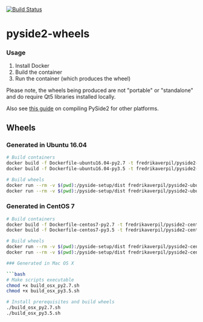 [![Build Status](https://travis-ci.org/fredrikaverpil/pyside2-wheels.svg?branch=master)](https://travis-ci.org/fredrikaverpil/pyside2-wheels)

# pyside2-wheels

### Usage

1. Install Docker
2. Build the container
3. Run the container (which produces the wheel)

Please note, the wheels being produced are not "portable" or "standalone" and do require Qt5 libraries installed locally.

Also see [this guide](https://fredrikaverpil.github.io/2016/08/17/compiling-pyside2/) on compiling PySide2 for other platforms.

## Wheels

### Generated in Ubuntu 16.04

```bash
# Build containers
docker build -f Dockerfile-ubuntu16.04-py2.7 -t fredrikaverpil/pyside2-ubuntu16.04-py2.7 .
docker build -f Dockerfile-ubuntu16.04-py3.5 -t fredrikaverpil/pyside2-ubuntu16.04-py3.5 .

# Build wheels
docker run --rm -v $(pwd):/pyside-setup/dist fredrikaverpil/pyside2-ubuntu16.04-py2.7
docker run --rm -v $(pwd):/pyside-setup/dist fredrikaverpil/pyside2-ubuntu16.04-py3.5
```

### Generated in CentOS 7

```bash
# Build containers
docker build -f Dockerfile-centos7-py2.7 -t fredrikaverpil/pyside2-centos7-py2.7 .
docker build -f Dockerfile-centos7-py3.5 -t fredrikaverpil/pyside2-centos7-py3.5 .

# Build wheels
docker run --rm -v $(pwd):/pyside-setup/dist fredrikaverpil/pyside2-centos7-py2.7
docker run --rm -v $(pwd):/pyside-setup/dist fredrikaverpil/pyside2-centos7-py3.5

### Generated in Mac OS X

```bash
# Make scripts executable
chmod +x build_osx_py2.7.sh
chmod +x build_osx_py3.5.sh

# Install prerequisites and build wheels
./build_osx_py2.7.sh
./build_osx_py3.5.sh
```

